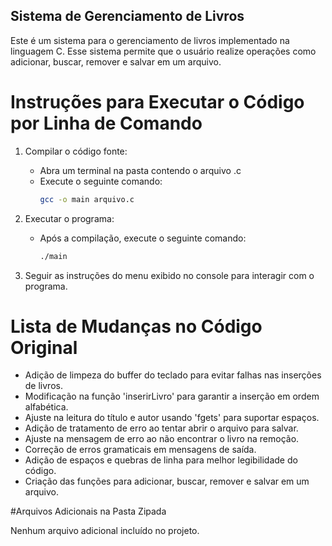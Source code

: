 ## Sistema de Gerenciamento de Livros

Este é um sistema para o gerenciamento de livros implementado na linguagem C. 
Esse sistema permite que o usuário realize operações como adicionar, buscar, remover e salvar em um arquivo.

# Instruções para Executar o Código por Linha de Comando

1. Compilar o código fonte:
   - Abra um terminal na pasta contendo o arquivo .c
   - Execute o seguinte comando:
     ```bash
     gcc -o main arquivo.c
     ```

2. Executar o programa:
   - Após a compilação, execute o seguinte comando:
     ```bash
     ./main
     ```

3. Seguir as instruções do menu exibido no console para interagir com o programa.

# Lista de Mudanças no Código Original

- Adição de limpeza do buffer do teclado para evitar falhas nas inserções de livros.
- Modificação na função 'inserirLivro' para garantir a inserção em ordem alfabética.
- Ajuste na leitura do título e autor usando 'fgets' para suportar espaços.
- Adição de tratamento de erro ao tentar abrir o arquivo para salvar.
- Ajuste na mensagem de erro ao não encontrar o livro na remoção.
- Correção de erros gramaticais em mensagens de saída.
- Adição de espaços e quebras de linha para melhor legibilidade do código.
- Criação das funções para adicionar, buscar, remover e salvar em um arquivo.

#Arquivos Adicionais na Pasta Zipada

Nenhum arquivo adicional incluído no projeto.
